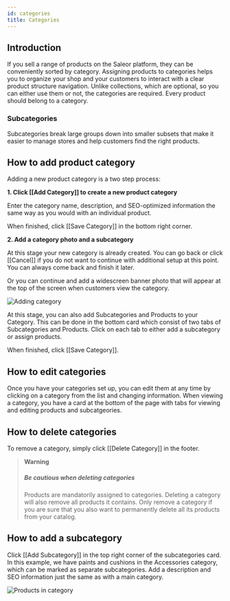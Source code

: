 ```yaml
---
id: categories
title: Categories
---
```

## Introduction

If you sell a range of products on the Saleor platform, they can be conveniently sorted by category. Assigning products to categories helps you to organize your shop and your customers to interact with a clear product structure navigation.
Unlike collections, which are optional, so you can either use them or not, the categories are required. Every product should belong to a category.

### Subcategories

Subcategories break large groups down into smaller subsets that make it easier to manage stores and help customers find the right products. 


## How to add product category

Adding a new product category is a two step process: 

**1. Click [[Add&nbsp;Category]] to create a new product category** 

Enter the category name, description, and SEO-optimized information the same way as you would with an individual product. 

When finished, click [[Save&nbsp;Category]] in the bottom right corner.


**2. Add a category photo and a subcategory**

At this stage your new category is already created. You can go back or click [[Cancel]] if you do not want to continue with additional setup at this point. You can always come back and finish it later.

Or you can continue and add a widescreen banner photo that will appear at the top of the screen when customers view the category.

![Adding category](assets/dashboard-catalog/15.jpg)

 At this stage, you can also add Subcategories and Products to your Category. This can be done in the bottom card which consist of two tabs of Subcategories and Products. 
 Click on each tab to either add a subcategory or assign products.

When finished, click [[Save&nbsp;Category]].

## How to edit categories

Once you have your categories set up, you can edit them at any time by clicking on a category from the list and changing information. When viewing a category, you have a card at the bottom of the page with tabs for viewing and editing products and subcatgeories.  


## How to delete categories

To remove a category, simply click [[Delete&nbsp;Category]] in the footer.

> **Warning** 
>
> ##### Be cautious when deleting categories
>
> Products are mandatorily assigned to categories. Deleting a category will also remove all products it contains. Only remove a category if you are sure that you also want to permanently delete all its products from your catalog.

## How to add a subcategory

Click [[Add&nbsp;Subcategory]] in the top right corner of the subcategories card. In this example, we have paints and cushions in the Accessories category, which can be marked as separate subcategories. Add a description and SEO information just the same as with a main category.

![Products in category](assets/dashboard-catalog/16.jpg)



